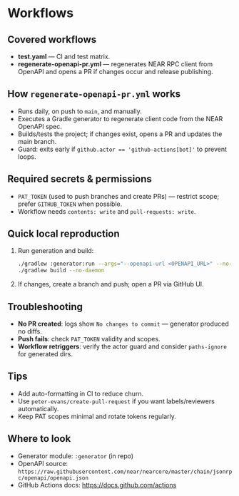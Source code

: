 # Workflows

## Covered workflows
- **test.yaml** — CI and test matrix.
- **regenerate-openapi-pr.yml** — regenerates NEAR RPC client from OpenAPI and opens a PR if changes occur and release publishing.

## How `regenerate-openapi-pr.yml` works
- Runs daily, on push to `main`, and manually.
- Executes a Gradle generator to regenerate client code from the NEAR OpenAPI spec.
- Builds/tests the project; if changes exist, opens a PR and updates the main branch.
- Guard: exits early if `github.actor == 'github-actions[bot]'` to prevent loops.

## Required secrets & permissions
- `PAT_TOKEN` (used to push branches and create PRs) — restrict scope; prefer `GITHUB_TOKEN` when possible.
- Workflow needs `contents: write` and `pull-requests: write`.

## Quick local reproduction
1. Run generation and build:
   ```bash
   ./gradlew :generator:run --args="--openapi-url <OPENAPI_URL>" --no-daemon
   ./gradlew build --no-daemon
   ```
2. If changes, create a branch and push; open a PR via GitHub UI.

## Troubleshooting
- **No PR created**: logs show `No changes to commit` — generator produced no diffs.
- **Push fails**: check `PAT_TOKEN` validity and scopes.
- **Workflow retriggers**: verify the actor guard and consider `paths-ignore` for generated dirs.

## Tips
- Add auto-formatting in CI to reduce churn.
- Use `peter-evans/create-pull-request` if you want labels/reviewers automatically.
- Keep PAT scopes minimal and rotate tokens regularly.

## Where to look
- Generator module: `:generator` (in repo)
- OpenAPI source: `https://raw.githubusercontent.com/near/nearcore/master/chain/jsonrpc/openapi/openapi.json`
- GitHub Actions docs: https://docs.github.com/actions
